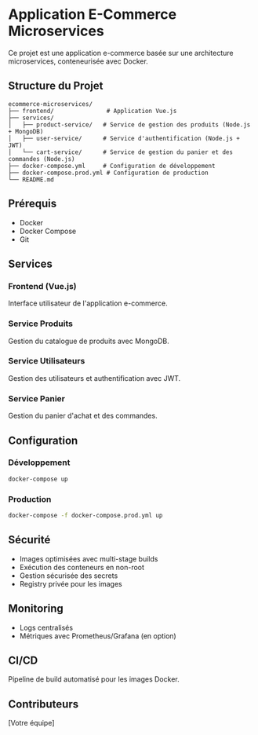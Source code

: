 # Application E-Commerce Microservices

Ce projet est une application e-commerce basée sur une architecture microservices, conteneurisée avec Docker.

## Structure du Projet

```
ecommerce-microservices/
├── frontend/               # Application Vue.js
├── services/
│   ├── product-service/   # Service de gestion des produits (Node.js + MongoDB)
│   ├── user-service/      # Service d'authentification (Node.js + JWT)
│   └── cart-service/      # Service de gestion du panier et des commandes (Node.js)
├── docker-compose.yml     # Configuration de développement
├── docker-compose.prod.yml # Configuration de production
└── README.md
```

## Prérequis

- Docker
- Docker Compose
- Git

## Services

### Frontend (Vue.js)
Interface utilisateur de l'application e-commerce.

### Service Produits
Gestion du catalogue de produits avec MongoDB.

### Service Utilisateurs
Gestion des utilisateurs et authentification avec JWT.

### Service Panier
Gestion du panier d'achat et des commandes.

## Configuration

### Développement
```bash
docker-compose up
```

### Production
```bash
docker-compose -f docker-compose.prod.yml up
```

## Sécurité
- Images optimisées avec multi-stage builds
- Exécution des conteneurs en non-root
- Gestion sécurisée des secrets
- Registry privée pour les images

## Monitoring
- Logs centralisés
- Métriques avec Prometheus/Grafana (en option)

## CI/CD
Pipeline de build automatisé pour les images Docker.

## Contributeurs
[Votre équipe]
